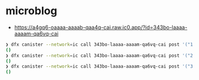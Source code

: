 # microblog

* <https://a4gq6-oaaaa-aaaab-qaa4q-cai.raw.ic0.app/?id=343bo-laaaa-aaaam-qa6vq-cai>

```sh
❯ dfx canister --network=ic call 343bo-laaaa-aaaam-qa6vq-cai post '("1 post")'
()
❯ dfx canister --network=ic call 343bo-laaaa-aaaam-qa6vq-cai post '("2 post")'
()
❯ dfx canister --network=ic call 343bo-laaaa-aaaam-qa6vq-cai post '("3 post")'
()
```
